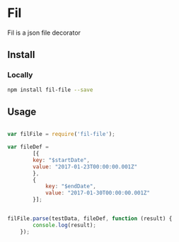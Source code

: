 Fil
==============

Fil is a json file decorator

## Install

### Locally

```bash
npm install fil-file --save
```

## Usage

```javascript

var filFile = require('fil-file');

var fileDef =
        [{
        key: "$startDate",
        value: "2017-01-23T00:00:00.001Z"
        },
        {
            key: "$endDate",
            value: "2017-01-30T00:00:00.001Z"
        }];


filFile.parse(testData, fileDef, function (result) {
        console.log(result);
    });
    
 ```
